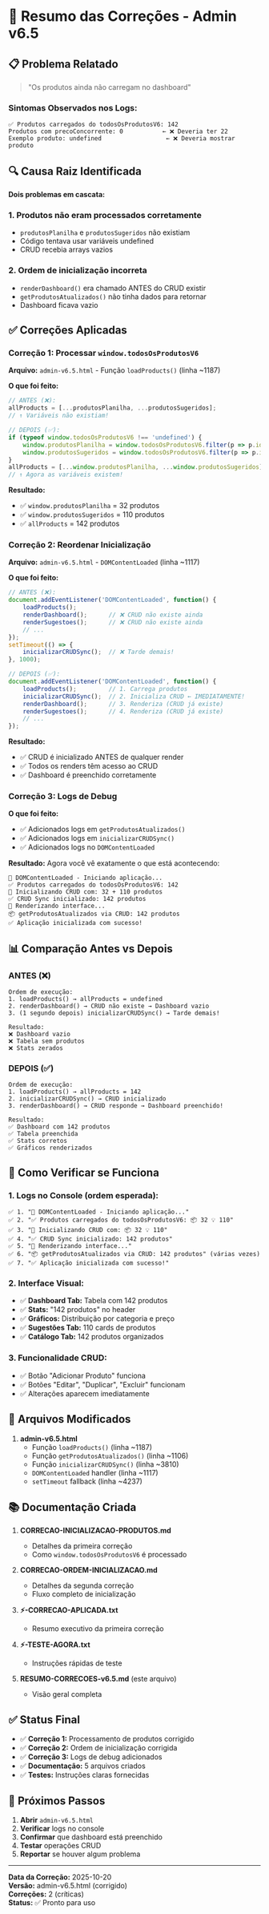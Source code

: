 # 🎯 Resumo das Correções - Admin v6.5

## 📋 Problema Relatado

> "Os produtos ainda não carregam no dashboard"

### Sintomas Observados nos Logs:
```
✅ Produtos carregados do todosOsProdutosV6: 142
Produtos com precoConcorrente: 0           ← ❌ Deveria ter 22
Exemplo produto: undefined                  ← ❌ Deveria mostrar produto
```

## 🔍 Causa Raiz Identificada

**Dois problemas em cascata:**

### 1. Produtos não eram processados corretamente
- `produtosPlanilha` e `produtosSugeridos` não existiam
- Código tentava usar variáveis undefined
- CRUD recebia arrays vazios

### 2. Ordem de inicialização incorreta
- `renderDashboard()` era chamado ANTES do CRUD existir
- `getProdutosAtualizados()` não tinha dados para retornar
- Dashboard ficava vazio

## ✅ Correções Aplicadas

### Correção 1: Processar `window.todosOsProdutosV6`

**Arquivo:** `admin-v6.5.html` - Função `loadProducts()` (linha ~1187)

**O que foi feito:**
```javascript
// ANTES (❌):
allProducts = [...produtosPlanilha, ...produtosSugeridos];
// ↑ Variáveis não existiam!

// DEPOIS (✅):
if (typeof window.todosOsProdutosV6 !== 'undefined') {
    window.produtosPlanilha = window.todosOsProdutosV6.filter(p => p.id < 2000);
    window.produtosSugeridos = window.todosOsProdutosV6.filter(p => p.id >= 2000);
}
allProducts = [...window.produtosPlanilha, ...window.produtosSugeridos];
// ↑ Agora as variáveis existem!
```

**Resultado:**
- ✅ `window.produtosPlanilha` = 32 produtos
- ✅ `window.produtosSugeridos` = 110 produtos
- ✅ `allProducts` = 142 produtos

### Correção 2: Reordenar Inicialização

**Arquivo:** `admin-v6.5.html` - `DOMContentLoaded` (linha ~1117)

**O que foi feito:**
```javascript
// ANTES (❌):
document.addEventListener('DOMContentLoaded', function() {
    loadProducts();
    renderDashboard();      // ❌ CRUD não existe ainda
    renderSugestoes();      // ❌ CRUD não existe ainda
    // ...
});
setTimeout(() => {
    inicializarCRUDSync();  // ❌ Tarde demais!
}, 1000);

// DEPOIS (✅):
document.addEventListener('DOMContentLoaded', function() {
    loadProducts();         // 1. Carrega produtos
    inicializarCRUDSync();  // 2. Inicializa CRUD ← IMEDIATAMENTE!
    renderDashboard();      // 3. Renderiza (CRUD já existe)
    renderSugestoes();      // 4. Renderiza (CRUD já existe)
    // ...
});
```

**Resultado:**
- ✅ CRUD é inicializado ANTES de qualquer render
- ✅ Todos os renders têm acesso ao CRUD
- ✅ Dashboard é preenchido corretamente

### Correção 3: Logs de Debug

**O que foi feito:**
- ✅ Adicionados logs em `getProdutosAtualizados()`
- ✅ Adicionados logs em `inicializarCRUDSync()`
- ✅ Adicionados logs no `DOMContentLoaded`

**Resultado:**
Agora você vê exatamente o que está acontecendo:
```
🚀 DOMContentLoaded - Iniciando aplicação...
✅ Produtos carregados do todosOsProdutosV6: 142
🔄 Inicializando CRUD com: 32 + 110 produtos
✅ CRUD Sync inicializado: 142 produtos
🎨 Renderizando interface...
📦 getProdutosAtualizados via CRUD: 142 produtos
✅ Aplicação inicializada com sucesso!
```

## 📊 Comparação Antes vs Depois

### ANTES (❌)
```
Ordem de execução:
1. loadProducts() → allProducts = undefined
2. renderDashboard() → CRUD não existe → Dashboard vazio
3. (1 segundo depois) inicializarCRUDSync() → Tarde demais!

Resultado:
❌ Dashboard vazio
❌ Tabela sem produtos
❌ Stats zerados
```

### DEPOIS (✅)
```
Ordem de execução:
1. loadProducts() → allProducts = 142
2. inicializarCRUDSync() → CRUD inicializado
3. renderDashboard() → CRUD responde → Dashboard preenchido!

Resultado:
✅ Dashboard com 142 produtos
✅ Tabela preenchida
✅ Stats corretos
✅ Gráficos renderizados
```

## 🧪 Como Verificar se Funciona

### 1. Logs no Console (ordem esperada):
```
✅ 1. "🚀 DOMContentLoaded - Iniciando aplicação..."
✅ 2. "✅ Produtos carregados do todosOsProdutosV6: 📦 32 💡 110"
✅ 3. "🔄 Inicializando CRUD com: 📦 32 💡 110"
✅ 4. "✅ CRUD Sync inicializado: 142 produtos"
✅ 5. "🎨 Renderizando interface..."
✅ 6. "📦 getProdutosAtualizados via CRUD: 142 produtos" (várias vezes)
✅ 7. "✅ Aplicação inicializada com sucesso!"
```

### 2. Interface Visual:
- ✅ **Dashboard Tab:** Tabela com 142 produtos
- ✅ **Stats:** "142 produtos" no header
- ✅ **Gráficos:** Distribuição por categoria e preço
- ✅ **Sugestões Tab:** 110 cards de produtos
- ✅ **Catálogo Tab:** 142 produtos organizados

### 3. Funcionalidade CRUD:
- ✅ Botão "Adicionar Produto" funciona
- ✅ Botões "Editar", "Duplicar", "Excluir" funcionam
- ✅ Alterações aparecem imediatamente

## 📝 Arquivos Modificados

1. **admin-v6.5.html**
   - Função `loadProducts()` (linha ~1187)
   - Função `getProdutosAtualizados()` (linha ~1106)
   - Função `inicializarCRUDSync()` (linha ~3810)
   - `DOMContentLoaded` handler (linha ~1117)
   - `setTimeout` fallback (linha ~4237)

## 📚 Documentação Criada

1. **CORRECAO-INICIALIZACAO-PRODUTOS.md**
   - Detalhes da primeira correção
   - Como `window.todosOsProdutosV6` é processado

2. **CORRECAO-ORDEM-INICIALIZACAO.md**
   - Detalhes da segunda correção
   - Fluxo completo de inicialização

3. **⚡-CORRECAO-APLICADA.txt**
   - Resumo executivo da primeira correção

4. **⚡-TESTE-AGORA.txt**
   - Instruções rápidas de teste

5. **RESUMO-CORRECOES-v6.5.md** (este arquivo)
   - Visão geral completa

## ✅ Status Final

- ✅ **Correção 1:** Processamento de produtos corrigido
- ✅ **Correção 2:** Ordem de inicialização corrigida
- ✅ **Correção 3:** Logs de debug adicionados
- ✅ **Documentação:** 5 arquivos criados
- ✅ **Testes:** Instruções claras fornecidas

## 🚀 Próximos Passos

1. **Abrir** `admin-v6.5.html`
2. **Verificar** logs no console
3. **Confirmar** que dashboard está preenchido
4. **Testar** operações CRUD
5. **Reportar** se houver algum problema

---

**Data da Correção:** 2025-10-20  
**Versão:** admin-v6.5.html (corrigido)  
**Correções:** 2 (críticas)  
**Status:** ✅ Pronto para uso
